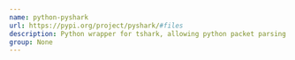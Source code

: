 ```yaml
---
name: python-pyshark
url: https://pypi.org/project/pyshark/#files
description: Python wrapper for tshark, allowing python packet parsing using wireshark dissectors.
group: None
---
```

